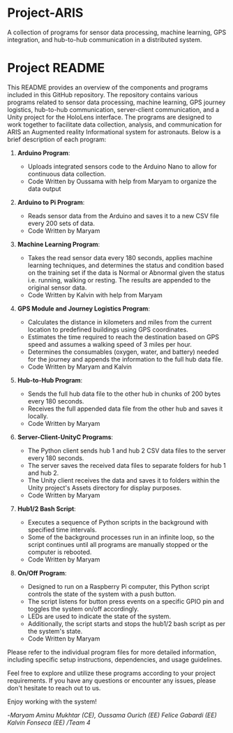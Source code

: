 # Project-ARIS
A collection of programs for sensor data processing, machine learning, GPS integration, and hub-to-hub communication in a distributed system.
# Project README

This README provides an overview of the components and programs included in this GitHub repository. The repository contains various programs related to sensor data processing, machine learning, GPS journey logistics, hub-to-hub communication, server-client communication, and a Unity project for the HoloLens interface. The programs are designed to work together to facilitate data collection, analysis, and communication for ARIS an Augmented reality Informational system for astronauts. Below is a brief description of each program:

1. **Arduino Program**:
   - Uploads integrated sensors code to the Arduino Nano to allow for continuous data collection.
   - Code Written by Oussama with help from Maryam to organize the data output 
   
2. **Arduino to Pi Program**:
   - Reads sensor data from the Arduino and saves it to a new CSV file every 200 sets of data.
   - Code Written by Maryam
   
3. **Machine Learning Program**:
   - Takes the read sensor data every 180 seconds, applies machine learning techniques, and determines the status and condition based on the training set if the data is Normal or Abnormal given the status i.e. running, walking or resting. The results are appended to the original sensor data.
   - Code Written by Kalvin with help from Maryam
   
4. **GPS Module and Journey Logistics Program**:
   - Calculates the distance in kilometers and miles from the current location to predefined buildings using GPS coordinates.
   - Estimates the time required to reach the destination based on GPS speed and assumes a walking speed of 3 miles per hour.
   - Determines the consumables (oxygen, water, and battery) needed for the journey and appends the information to the full hub data file.
   - Code Written by Maryam and Kalvin
   
5. **Hub-to-Hub Program**:
   - Sends the full hub data file to the other hub in chunks of 200 bytes every 180 seconds.
   - Receives the full appended data file from the other hub and saves it locally.
   - Code Written by Maryam
   
6. **Server-Client-UnityC Programs**:
   - The Python client sends hub 1 and hub 2 CSV data files to the server every 180 seconds.
   - The server saves the received data files to separate folders for hub 1 and hub 2.
   - The Unity client receives the data and saves it to folders within the Unity project's Assets directory for display purposes.
   - Code Written by Maryam
   
7. **Hub1/2 Bash Script**:
   - Executes a sequence of Python scripts in the background with specified time intervals.
   - Some of the background processes run in an infinite loop, so the script continues until all programs are manually stopped or the computer is rebooted.
   -  Code Written by Maryam
   
8. **On/Off Program**:
   - Designed to run on a Raspberry Pi computer, this Python script controls the state of the system with a push button.
   - The script listens for button press events on a specific GPIO pin and toggles the system on/off accordingly.
   - LEDs are used to indicate the state of the system.
   - Additionally, the script starts and stops the hub1/2 bash script as per the system's state.
   -  Code Written by Maryam

Please refer to the individual program files for more detailed information, including specific setup instructions, dependencies, and usage guidelines.

Feel free to explore and utilize these programs according to your project requirements. If you have any questions or encounter any issues, please don't hesitate to reach out to us.

Enjoy working with the system!

-*Maryam Aminu Mukhtar (CE), 
Oussama Ourich (EE)
Felice Gabardi (EE)
Kalvin Fonseca (EE)
/Team 4*
